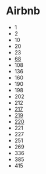 # Airbnb

- 1
- 2
- 10
- 20
- 23
- [68](../solutions/68.md)
- 108
- 136
- 160
- 190
- 198
- 202
- 212
- [217](../solutions/217.md)
- [219](../solutions/219.md)
- [220](../solutions/220.md)
- 221
- 227
- 251
- 269
- 336
- 385
- 415
